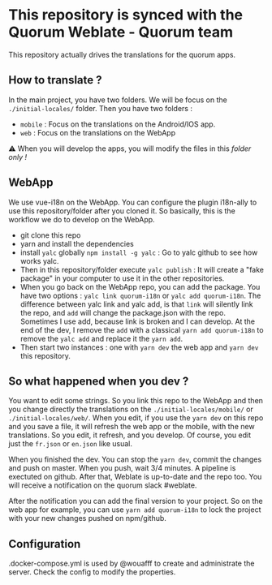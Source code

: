 # This repository is synced with the Quorum Weblate - Quorum team

This repository actually drives the translations for the quorum apps.

## How to translate ?

In the main project, you have two folders. We will be focus on the `./initial-locales/` folder. Then you have two folders : 

- `mobile` : Focus on the translations on the Android/IOS app.
- `web` : Focus on the translations on the WebApp

⚠️ When you will develop the apps, you will modify the files in this *folder only !*

## WebApp

We use vue-i18n on the WebApp. You can configure the plugin i18n-ally to use this repository/folder after you cloned it. So basically, this is the workflow we do to develop on the WebApp.

- git clone this repo
- yarn and install the dependencies
- install `yalc` globally `npm install -g yalc` : Go to yalc github to see how works yalc.
- Then in this repository/folder execute `yalc publish` : It will create a "fake package" in your computer to use it in the other repositories.
- When you go back on the WebApp repo, you can add the package. You have two options : `yalc link quorum-i18n` or `yalc add quorum-i18n`. The difference between yalc link and yalc add, is that `link` will silently link the repo, and `add` will change the package.json with the repo. Sometimes I use add, because link is broken and I can develop. At the end of the dev, I remove the `add` with a classical `yarn add quorum-i18n` to remove the `yalc add` and replace it the `yarn add`.
- Then start two instances : one with `yarn dev` the web app and `yarn dev` this repository.

## So what happened when you dev ? 

You want to edit some strings. So you link this repo to the WebApp and then you change directly the translations on the `./initial-locales/mobile/` or `./initial-locales/web/`. 
When you edit, if you use the `yarn dev` on this repo and you save a file, it will refresh the web app or the mobile, with the new translations. So you edit, it refresh, and you develop. Of course, you edit just the `fr.json` or `en.json` like usual.

When you finished the dev. You can stop the `yarn dev`, commit the changes and push on master. When you push, wait 3/4 minutes. A pipeline is exectuted on github. After that, Weblate is up-to-date and the repo too. You will receive a notification on the quorum slack #weblate. 

After the notification you can add the final version to your project. So on the web app for example, you can use `yarn add quorum-i18n` to lock the project with your new changes pushed on npm/github.

## Configuration

.docker-compose.yml is used by @wouafff to create and administrate the server.
Check the config to modify the properties.